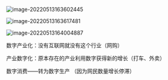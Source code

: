 ![image-20220513163602445](https://wangleidetuchuang.oss-cn-beijing.aliyuncs.com/img/image-20220513163602445.png)

![image-20220513163617481](https://wangleidetuchuang.oss-cn-beijing.aliyuncs.com/img/image-20220513163617481.png)

![image-20220513164004887](https://wangleidetuchuang.oss-cn-beijing.aliyuncs.com/img/image-20220513164004887.png)

数字产业化：没有互联网就没有这个行业（网购）

产业数字化：原本存在的产业利用数字获得新的增长（打车、外卖）

数字消费——转为数字生产 （因为网民数量增长停滞）